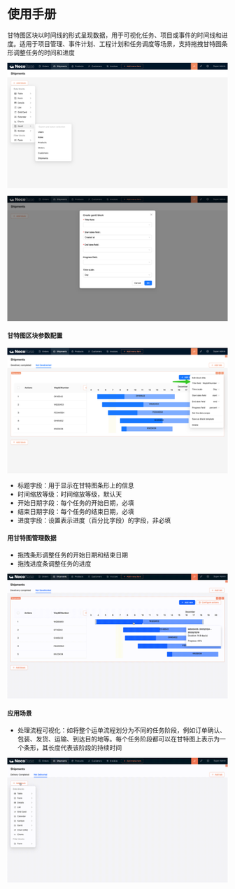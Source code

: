 # 使用手册

甘特图区块以时间线的形式呈现数据，用于可视化任务、项目或事件的时间线和进度。适用于项目管理、事件计划、工程计划和任务调度等场景，支持拖拽甘特图条形调整任务的时间和进度

![](./static/P3klb1WIOoL4msxQWiycleCgnPb.png)

![](./static/LcyebGwVVoEBdvx4ZDicXOj1n8f.png)

#### 甘特图区块参数配置

![](./static/PK01bb2aOo97nIxBzwgcCoXlnjb.png)

- 标题字段：用于显示在甘特图条形上的信息
- 时间缩放等级：时间缩放等级，默认天
- 开始日期字段：每个任务的开始日期，必填
- 结束日期字段：每个任务的结束日期，必填
- 进度字段：设置表示进度（百分比字段）的字段，非必填

#### 用甘特图管理数据

- 拖拽条形调整任务的开始日期和结束日期
- 拖拽进度条调整任务的进度

![](./static/MDvAbz30ooHoiQxkqRYcDGG1npb.gif)

#### 应用场景

- 处理流程可视化：如将整个运单流程划分为不同的任务阶段，例如订单确认、包装、发货、运输、到达目的地等。每个任务阶段都可以在甘特图上表示为一个条形，其长度代表该阶段的持续时间

![](./static/BRIcbgJ8Do7SQ5xHshUcHVjdnMc.gif)
